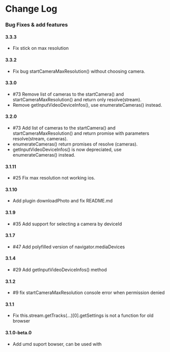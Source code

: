 # Change Log

### Bug Fixes & add features

#### 3.3.3
- Fix stick on max resolution

#### 3.3.2
- Fix bug startCameraMaxResolution() without choosing camera.

#### 3.3.0
- \#73 Remove list of cameras to the startCamera() and startCameraMaxResolution() and return only resolve(stream).
- Remove getInputVideoDeviceInfos(), use enumerateCameras() instead.

#### 3.2.0
- \#73 Add list of cameras to the startCamera() and startCameraMaxResolution() and return promise with parameters resolve(stream, cameras).
- enumerateCameras() return promises of resolve (cameras).
- getInputVideoDeviceInfos() is now depreciated, use enumerateCameras() instead.

#### 3.1.11
- \#25 Fix max resolution not working ios.

#### 3.1.10
- Add plugin downloadPhoto and fix README.md

#### 3.1.9
- \#35 Add support for selecting a camera by deviceId

#### 3.1.7
- \#47 Add polyfilled version of navigator.mediaDevices

#### 3.1.4
- \#29 Add getInputVideoDeviceInfos() method

#### 3.1.2
- \#9 fix startCameraMaxResolution console error when permission denied

#### 3.1.1
- Fix this.stream.getTracks(...)[0].getSettings is not a function for old browser

#### 3.1.0-beta.0
- Add umd suport bowser, can be used with <script> tag (npm run buildBrowser)

#### 3.0.2-beta.0
- Fix Invalid constraint on safari when default value is used.
